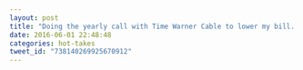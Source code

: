 ```yaml
---
layout: post
title: "Doing the yearly call with Time Warner Cable to lower my bill. Looking forward to having a better option. This teeth pulling exercise sucks."
date: 2016-06-01 22:48:48
categories: hot-takes
tweet_id: "738140269925670912"
---
```



<!-- Original tweet: https://twitter.com/i/status/738140269925670912 -->